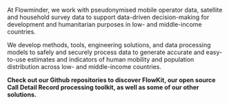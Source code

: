 At Flowminder, we work with pseudonymised mobile operator data, satellite and household survey data to support data-driven decision-making for development and humanitarian purposes in low- and middle-income countries.

We develop methods, tools, engineering solutions, and data processing models to safely and securely process data to generate accurate and easy-to-use estimates and indicators of human mobility and population distribution across low- and middle-income countries.

**Check out our Github repositories to discover FlowKit, our open source Call Detail Record processing toolkit, as well as some of our other solutions.**